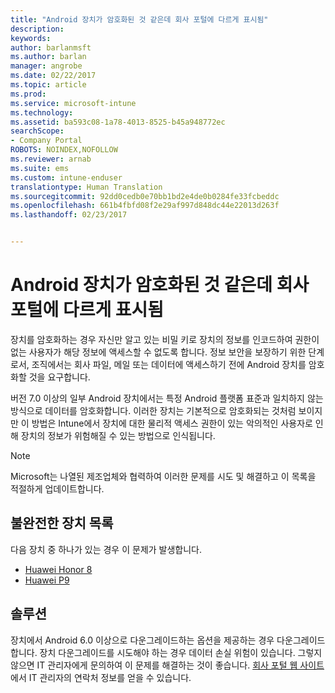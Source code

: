 ```yaml
---
title: "Android 장치가 암호화된 것 같은데 회사 포털에 다르게 표시됨"
description: 
keywords: 
author: barlanmsft
ms.author: barlan
manager: angrobe
ms.date: 02/22/2017
ms.topic: article
ms.prod: 
ms.service: microsoft-intune
ms.technology: 
ms.assetid: ba593c08-1a78-4013-8525-b45a948772ec
searchScope:
- Company Portal
ROBOTS: NOINDEX,NOFOLLOW
ms.reviewer: arnab
ms.suite: ems
ms.custom: intune-enduser
translationtype: Human Translation
ms.sourcegitcommit: 92dd0cedb0e70bb1bd2e4de0b0284fe33fcbeddc
ms.openlocfilehash: 661b4fbfd08f2e29af997d848dc44e22013d263f
ms.lasthandoff: 02/23/2017


---
```



# <a name="your-android-device-seems-to-be-encrypted-but-company-portal-says-otherwise"></a>Android 장치가 암호화된 것 같은데 회사 포털에 다르게 표시됨

장치를 암호화하는 경우 자신만 알고 있는 비밀 키로 장치의 정보를 인코드하여 권한이 없는 사용자가 해당 정보에 액세스할 수 없도록 합니다. 정보 보안을 보장하기 위한 단계로서, 조직에서는 회사 파일, 메일 또는 데이터에 액세스하기 전에 Android 장치를 암호화할 것을 요구합니다.

버전 7.0 이상의 일부 Android 장치에서는 특정 Android 플랫폼 표준과 일치하지 않는 방식으로 데이터를 암호화합니다. 이러한 장치는 기본적으로 암호화되는 것처럼 보이지만 이 방법은 Intune에서 장치에 대한 물리적 액세스 권한이 있는 악의적인 사용자로 인해 장치의 정보가 위험해질 수 있는 방법으로 인식됩니다.

> [!Note]
> Microsoft는 나열된 제조업체와 협력하여 이러한 문제를 시도 및 해결하고 이 목록을 적절하게 업데이트합니다. 

## <a name="an-incomplete-list-of-devices"></a>불완전한 장치 목록

다음 장치 중 하나가 있는 경우 이 문제가 발생합니다.

- [Huawei Honor 8](http://consumer.huawei.com/en/support/mobile-phones/honor8_en-sup.htm)
- [Huawei P9](http://consumer.huawei.com/mobile-phones/p9/index.html)

## <a name="solutions"></a>솔루션

장치에서 Android 6.0 이상으로 다운그레이드하는 옵션을 제공하는 경우 다운그레이드합니다. 장치 다운그레이드를 시도해야 하는 경우 데이터 손실 위험이 있습니다. 그렇지 않으면 IT 관리자에게 문의하여 이 문제를 해결하는 것이 좋습니다. [회사 포털 웹 사이트](http://portal.manage.microsoft.com)에서 IT 관리자의 연락처 정보를 얻을 수 있습니다.

